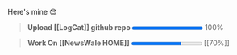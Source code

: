 Here's mine 😎


> **Upload [[LogCat]] github repo**
> <progress max=100 value=100></progress> 100%

> **Work On [[NewsWale HOME]]**
> <progress max=100 value=70>70%</progress> [[70%]]
